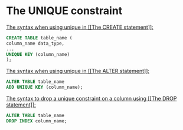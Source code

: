 # The UNIQUE constraint
<u>The syntax when using unique in [[The CREATE statement]]:</u>

```sql
CREATE TABLE table_name (
column_name data_type,
...
UNIQUE KEY (column_name)
);
```

<u>The syntax when using unique in [[The ALTER statement]]:</u>

```sql
ALTER TABLE table_name 
ADD UNIQUE KEY (column_name);
```

<u>The syntax to drop a unique constraint on a column using [[The DROP statement]]:</u>

```sql
ALTER TABLE table_name
DROP INDEX column_name;
```